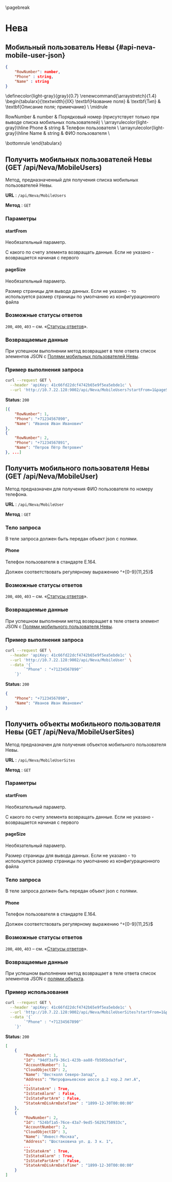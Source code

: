 \pagebreak

# Нева

## Мобильный пользователь Невы {#api-neva-mobile-user-json}

```json
{
    "RowNumber": number,
    "Phone" : string,
    "Name" : string
}

```
\definecolor{light-gray}{gray}{0.7}
\renewcommand{\arraystretch}{1.4}
\begin{tabularx}{\textwidth}{llX}
\textbf{Название поля} & \textbf{Тип} & \textbf{Описание поля; примечание} \\ \midrule

RowNumber & number & Порядковый номер (присутствует только при выводе списка мобильных пользователей) \\ \arrayrulecolor{light-gray}\hline
Phone & string & Телефон пользователя \\ \arrayrulecolor{light-gray}\hline
Name & string & ФИО пользователя \\

\bottomrule
\end{tabularx}

## Получить мобильных пользователей Невы (GET /api/Neva/MobileUsers)

Метод, предназначенный для получения списка мобильных пользователей Невы.

**URL** : `/api/Neva/MobileUsers`

**Метод** : `GET`

### Параметры

#### startFrom

Необязательный параметр.

С какого по счету элемента возвращать данные. Если не указано - возвращается начиная с первого

#### pageSize

Необязательный параметр.

Размер страницы для вывода данных. Если не указано - то используется размер страницы по умолчанию из конфигурационного файла

### Возможные статусы ответов

`200`, `400`, `403` – cм. «[Статусы ответов](#api-status-codes)».

### Возвращаемые данные

При успешном выполнении метод возвращает в теле ответа список элементов JSON с [Полями мобильных пользователей Невы](#api-neva-mobile-user-json).

### Пример выполнения запроса

```bash
curl --request GET \
  --header 'apiKey: 41c66fd22dcf4742b65e9f5ea5ebde1c' \
  --url 'http://10.7.22.128:9002/api/Neva/MobileUsers?startFrom=1&pageSize=10'
```

**Status:** `200`

```json
[{
    "RowNumber": 1,
    "Phone": "+71234567890",
    "Name": "Иванов Иван Иванович"
},
{
    "RowNumber": 2,
    "Phone": "+71234567891",
    "Name": "Петров Пётр Петрович"
}, ...]
```

## Получить мобильного пользователя Невы (GET /api/Neva/MobileUser)

Метод предназначен для получения ФИО пользователя по номеру телефона.

**URL** : `/api/Neva/MobileUser`

**Метод** : `GET`

### Тело запроса

В теле запроса должен быть передан объект json с полями.

#### Phone

Телефон пользователя в стандарте E.164.

Должен соответствовать регулярному выражению ^\+[0-9]{11,25}$

### Возможные статусы ответов

`200`, `400`, `403` – cм. «[Статусы ответов](#api-status-codes)».

### Возвращаемые данные

При успешном выполнении метод возвращает в теле ответа элемент JSON с [Полями мобильного пользователя Невы](#api-neva-mobile-user-json).

### Пример выполнения запроса

```bash
curl --request GET \
  --header 'apiKey: 41c66fd22dcf4742b65e9f5ea5ebde1c' \
  --url 'http://10.7.22.128:9002/api/Neva/MobileUser' \
  --data '{`
        `"Phone" : "+71234567890"`
    `}'
```

**Status:** `200`

```json
{
	"Phone": "+71234567890",
	"Name": "Иванов Иван Иванович"
}
```

## Получить объекты мобильного пользователя Невы (GET /api/Neva/MobileUserSites)

Метод предназначен для получения объектов мобильного пользователя Невы.

**URL** : `/api/Neva/MobileUserSites`

**Метод** : `GET`

### Параметры

#### startFrom

Необязательный параметр.

С какого по счету элемента возвращать данные. Если не указано - возвращается начиная с первого

#### pageSize

Необязательный параметр.

Размер страницы для вывода данных. Если не указано - то используется размер страницы по умолчанию из конфигурационного файла

### Тело запроса

В теле запроса должен быть передан объект json с полями.

#### Phone

Телефон пользователя в стандарте E.164.

Должен соответствовать регулярному выражению ^\+[0-9]{11,25}$

### Возможные статусы ответов

`200`, `400`, `403` – cм. «[Статусы ответов](#api-status-codes)».

### Возвращаемые данные

При успешном выполнении метод возвращает в теле ответа список элементов JSON с [полями объекта](#api-site-json).

### Пример использования

```bash
curl --request GET \
  --header 'apiKey: 41c66fd22dcf4742b65e9f5ea5ebde1c' \
  --url 'http://10.7.22.128:9002/api/Neva/MobileUserSites?startFrom=1&pageSize=10' \
  --data '{`
        `"Phone" : "+71234567890"`
    `}'
```

**Status:** `200`

```json
[
    {
        "RowNumber": 1,
        "Id": "94df3af9-36c1-423b-aa88-fb505bda3fa4",
        "AccountNumber": 1,
		"CloudObjectID": 2,
        "Name": "Вестколл Северо-Запад",
        "Address": "Митрофаньевское шоссе д.2 кор.2 лит.А",
        ...
        "IsStateArm" : True,
        "IsStateAlarm" : False,
        "IsStatePartArm" : False,
        "StateArmDisArmDateTime" : "1899-12-30T00:00:00"
    },
    {
        "RowNumber": 2,
        "Id": "524bf1a5-76ce-43a7-9ed5-56291750933c",
        "AccountNumber": 2,
		"CloudObjectID": 3,
        "Name": "Инвест-Москва",
        "Address": "Шостаковича ул. д. 3 к. 1",
        ...
        "IsStateArm" : True,
        "IsStateAlarm" : True,
        "IsStatePartArm" : False,
        "StateArmDisArmDateTime" : "1899-12-30T00:00:00"
    }
]
```
